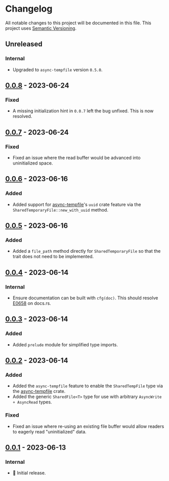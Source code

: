 # Changelog

All notable changes to this project will be documented in this file.
This project uses [Semantic Versioning](https://semver.org/spec/v2.0.0.html).

## Unreleased

### Internal

- Upgraded to `async-tempfile` version `0.5.0`.

## [0.0.8] - 2023-06-24

### Fixed

- A missing initialization hint in `0.0.7` left the bug unfixed. This is now resolved.

## [0.0.7] - 2023-06-24

### Fixed

- Fixed an issue where the read buffer would be advanced into uninitialized space.

## [0.0.6] - 2023-06-16

### Added

- Added support for [async-tempfile]'s `uuid` crate feature via the `SharedTemporaryFile::new_with_uuid` method.

## [0.0.5] - 2023-06-16

### Added

- Added a `file_path` method directly for `SharedTemporaryFile` so that the trait does
  not need to be implemented. 

## [0.0.4] - 2023-06-14

### Internal

- Ensure documentation can be built with `cfg(doc)`. This should resolve
  [E0658](https://doc.rust-lang.org/error_codes/E0658.html) on docs.rs.

## [0.0.3] - 2023-06-14

### Added

- Added `prelude` module for simplified type imports.

## [0.0.2] - 2023-06-14

### Added

- Added the `async-tempfile` feature to enable the `SharedTempFile` type via the
  [async-tempfile] crate.
- Added the generic `SharedFile<T>` type for use with arbitrary `AsyncWrite + AsyncRead` types.

### Fixed

- Fixed an issue where re-using an existing file buffer would allow readers to
  eagerly read "uninitialized" data.

## [0.0.1] - 2023-06-13

### Internal

- 🎉 Initial release.

[0.0.8]: https://github.com/sunsided/shared-files-rs/releases/tag/0.0.8
[0.0.7]: https://github.com/sunsided/shared-files-rs/releases/tag/0.0.7
[0.0.6]: https://github.com/sunsided/shared-files-rs/releases/tag/0.0.6
[0.0.5]: https://github.com/sunsided/shared-files-rs/releases/tag/0.0.5
[0.0.4]: https://github.com/sunsided/shared-files-rs/releases/tag/0.0.4
[0.0.3]: https://github.com/sunsided/shared-files-rs/releases/tag/0.0.3
[0.0.2]: https://github.com/sunsided/shared-files-rs/releases/tag/0.0.2
[0.0.1]: https://github.com/sunsided/shared-files-rs/releases/tag/0.0.1
[async-tempfile]: https://crates.io/crates/async-tempfile
